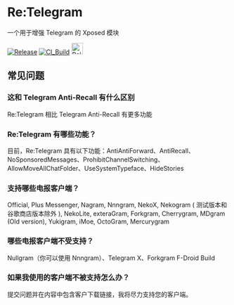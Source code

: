 # Re:Telegram
一个用于增强 Telegram 的 Xposed 模块

[![Release](https://img.shields.io/github/release/Sakion-Team/Re-Telegram.svg)](https://github.com/Sakion-Team/Re-Telegram/releases/latest)
[![CI_Build](https://github.com/Sakion-Team/Re-Telegram/actions/workflows/android.yml/badge.svg)](https://github.com/Sakion-Team/Re-Telegram/actions/workflows/android.yml)
[<img height="26" src="https://shields.io/badge/Release-ffffff.svg?style=flat-square&logo=telegram" alt="Release" />](https://t.me/Sakion_Team)

## 常见问题

### 这和 Telegram Anti-Recall 有什么区别
Re:Telegram 相比 Telegram Anti-Recall 有更多功能

### Re:Telegram 有哪些功能？
目前，Re:Telegram 具有以下功能：AntiAntiForward、AntiRecall、NoSponsoredMessages、ProhibitChannelSwitching、AllowMoveAllChatFolder、UseSystemTypeface、HideStories

### 支持哪些电报客户端？
Official, Plus Messenger, Nagram, Nnngram, NekoX, Nekogram ( 测试版本和谷歌商店版本除外 ), NekoLite, exteraGram, Forkgram, Cherrygram, MDgram (Old version), Yukigram, iMoe, OctoGram, Mercurygram

### 哪些电报客户端不受支持？
Nullgram（你可以使用 Nnngram）、Telegram X、Forkgram F-Droid Build

### 如果我使用的客户端不被支持怎么办？
提交问题并在内容中包含客户下载链接，我将尽力支持您的客户端。
